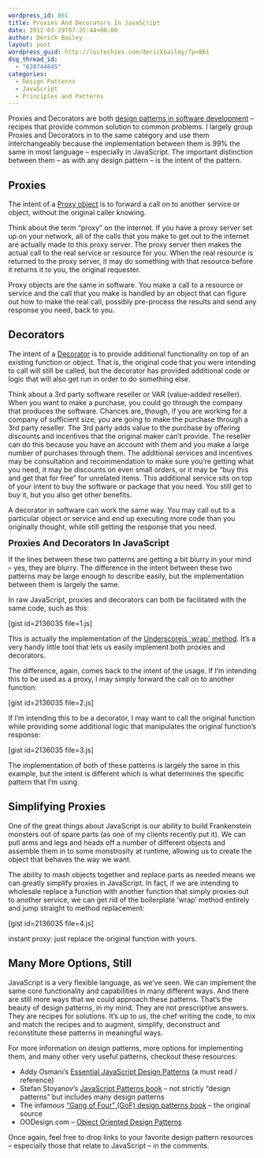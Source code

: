 ```yaml
---
wordpress_id: 861
title: Proxies And Decorators In JavaScript
date: 2012-03-29T07:25:44+00:00
author: Derick Bailey
layout: post
wordpress_guid: http://lostechies.com/derickbailey/?p=861
dsq_thread_id:
  - "628744845"
categories:
  - Design Patterns
  - JavaScript
  - Principles and Patterns
---
```

Proxies and Decorators are both [design patterns in software development](http://en.wikipedia.org/wiki/Software_design_pattern) &#8211; recipes that provide common solution to common problems. I largely group Proxies and Decorators in to the same category and use them interchangeably because the implementation between them is 99% the same in most language &#8211; especially in JavaScript. The important distinction between them &#8211; as with any design pattern &#8211; is the intent of the pattern.

## Proxies

The intent of a [Proxy object](http://en.wikipedia.org/wiki/Proxy_pattern) is to forward a call on to another service or object, without the original caller knowing.

Think about the term &#8220;proxy&#8221; on the internet. If you have a proxy server set up on your network, all of the calls that you make to get out to the internet are actually made to this proxy server. The proxy server then makes the actual call to the real service or resource for you. When the real resource is returned to the proxy server, it may do something with that resource before it returns it to you, the original requester.

Proxy objects are the same in software. You make a call to a resource or service and the call that you make is handled by an object that can figure out how to make the real call, possibly pre-process the results and send any response you need, back to you.

## Decorators

The intent of a [Decorator](http://en.wikipedia.org/wiki/Decorator_pattern) is to provide additional functionality on top of an existing function or object. That is, the original code that you were intending to call will still be called, but the decorator has provided additional code or logic that will also get run in order to do something else.

Think about a 3rd party software reseller or VAR (value-added reseller). When you want to make a purchase, you could go through the company that produces the software. Chances are, though, if you are working for a company of sufficient size, you are going to make the purchase through a 3rd party reseller. The 3rd party adds value to the purchase by offering discounts and incentives that the original maker can&#8217;t provide. The reseller can do this because you have an account with them and you make a large number of purchases through them. The additional services and incentives may be consultation and recommendation to make sure you&#8217;re getting what you need, it may be discounts on even small orders, or it may be &#8220;buy this and get that for free&#8221; for unrelated items. This additional service sits on top of your intent to buy the software or package that you need. You still get to buy it, but you also get other benefits.

A decorator in software can work the same way. You may call out to a particular object or service and end up executing more code than you originally thought, while still getting the response that you need.

<span style="font-size: 18px; font-weight: bold;">Proxies And Decorators In JavaScript</span>

If the lines between these two patterns are getting a bit blurry in your mind &#8211; yes, they are blurry. The difference in the intent between these two patterns may be large enough to describe easily, but the implementation between them is largely the same.

In raw JavaScript, proxies and decorators can both be facilitated with the same code, such as this:

[gist id=2136035 file=1.js]

This is actually the implementation of the [Underscorejs \`wrap\` method](http://documentcloud.github.com/underscore/docs/underscore.html#section-59). It&#8217;s a very handy little tool that lets us easily implement both proxies and decorators.

The difference, again, comes back to the intent of the usage. If I&#8217;m intending this to be used as a proxy, I may simply forward the call on to another function:

[gist id=2136035 file=2.js]

If I&#8217;m intending this to be a decorator, I may want to call the original function while providing some additional logic that manipulates the original function&#8217;s response:

[gist id=2136035 file=3.js]

The implementation of both of these patterns is largely the same in this example, but the intent is different which is what determines the specific pattern that I&#8217;m using.

## Simplifying Proxies

One of the great things about JavaScript is our ability to build Frankenstein monsters out of spare parts (as one of my clients recently put it). We can pull arms and legs and heads off a number of different objects and assemble them in to some monstrosity at runtime, allowing us to create the object that behaves the way we want.

The ability to mash objects together and replace parts as needed means we can greatly simplify proxies in JavaScript. In fact, if we are intending to wholesale replace a function with another function that simply proxies out to another service, we can get rid of the boilerplate &#8216;wrap&#8217; method entirely and jump straight to method replacement:

[gist id=2136035 file=4.js]

instant proxy: just replace the original function with yours.

## Many More Options, Still

JavaScript is a very flexible language, as we&#8217;ve seen. We can implement the same core functionality and capabilities in many different ways. And there are still more ways that we could approach these patterns. That&#8217;s the beauty of design patterns, in my mind. They are not prescriptive answers. They are recipes for solutions. It&#8217;s up to us, the chef writing the code, to mix and match the recipes and to augment, simplify, deconstruct and reconstitute these patterns in meaningful ways.

For more information on design patterns, more options for implementing them, and many other very useful patterns, checkout these resources:

  * Addy Osmani&#8217;s [Essential JavaScript Design Patterns](http://addyosmani.com/resources/essentialjsdesignpatterns/book/) (a must read / reference)
  * Stefan Stoyanov&#8217;s [JavaScript Patterns book](http://www.amazon.com/JavaScript-Patterns-Stoyan-Stefanov/dp/0596806752) &#8211; not strictly &#8220;design patterns&#8221; but includes many design patterns
  * The infamous [&#8220;Gang of Four&#8221; (GoF) design patterns book](http://www.amazon.com/Design-Patterns-Elements-Object-Oriented-ebook/dp/B000SEIBB8) &#8211; the original source
  * OODesign.com &#8211; [Object Oriented Design Patterns](http://www.oodesign.com/)

Once again, feel free to drop links to your favorite design pattern resources &#8211; especially those that relate to JavaScript &#8211; in the comments.